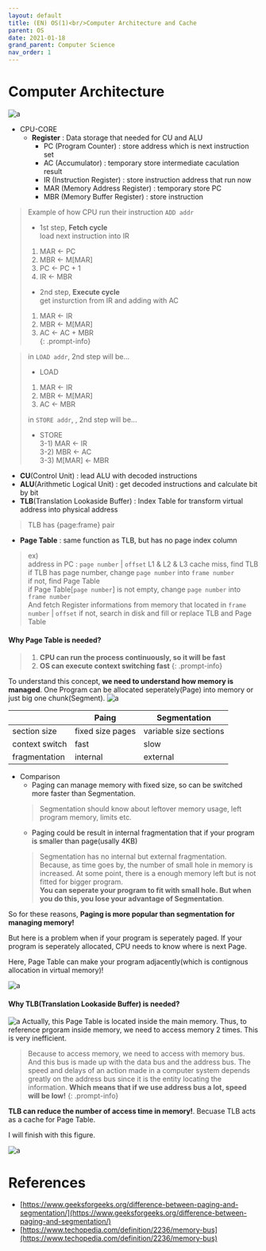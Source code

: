 ```yaml
---
layout: default
title: (EN) OS(1)<br/>Computer Architecture and Cache
parent: OS
date: 2021-01-18
grand_parent: Computer Science
nav_order: 1
---
```

# Computer Architecture
![a](../../../../assets/p/cs/os/a.png)
* CPU-CORE
  * **Register** : Data storage that needed for CU and ALU
    * PC (Program Counter) : store address which is next instruction set
    * AC (Accumulator) : temporary store intermediate caculation result
    * IR (Instruction Register) : store instruction address that run now
    * MAR (Memory Address Register) : temporary store PC
    * MBR (Memory Buffer Register) : store instruction    
    
> Example of how CPU run their instruction `ADD addr`    
> * 1st step, **Fetch cycle**     
> load next instruction into IR    
> 1) MAR <- PC    
> 2) MBR <- M[MAR]     
> 3) PC <- PC + 1     
> 4) IR <- MBR    
> 
> * 2nd step, **Execute cycle**      
> get insturction from IR and adding with AC         
> 1) MAR <- IR     
> 2) MBR <- M[MAR]     
> 3) AC <- AC + MBR     
{: .prompt-info}

>   in `LOAD addr`, 2nd step will be...
> 
>   * LOAD    
>   1) MAR <- IR         
>   2) MBR <- M[MAR]     
>   3) AC <- MBR
>
>   in `STORE addr`, , 2nd step will be...
> 
>   * STORE        
>   3-1) MAR <- IR     
>   3-2) MBR <- AC      
>   3-3) M[MAR] <- MBR  

  * **CU**(Control Unit) : lead ALU with decoded instructions
  * **ALU**(Arithmetic Logical Unit) : get decoded instructions and calculate bit by bit
* **TLB**(Translation Lookaside Buffer) : Index Table for transform virtual address into physical address
> TLB has {page:frame} pair
* **Page Table** : same function as TLB, but has no page index column
> ex)    
> address in PC : `page number` | `offset` 
> L1 & L2 & L3 cache miss, find TLB         
> if TLB has page number, change `page number` into `frame number`     
> if not, find Page Table     
> if Page Table[`page number`] is not empty, change `page number` into `frame number`        
> And fetch Register informations from memory that located in `frame number` | `offset`
> if not, search in disk and fill or replace TLB and Page Table

#### Why Page Table is needed?

> 1) **CPU can run the process continuously, so it will be fast**    
> 2) **OS can execute context switching fast**
{: .prompt-info}

To understand this concept, **we need to understand how memory is managed**. One Program can be allocated seperately(Page) into memory or just big one chunk(Segment).
![a](../../../../assets/p/cs/os/allocation.png)

|                | Paing            | Segmentation           |
| -------------- | ---------------- | ---------------------- |
| section size   | fixed size pages | variable size sections |
| context switch | fast             | slow                   |
| fragmentation  | internal         | external               |

* Comparison
  * Paging can manage memory with fixed size, so can be switched more faster than Segmentation.
  > Segmentation should know about leftover memory usage, left program memory, limits etc.
  * Paging could be result in internal fragmentation that if your program is smaller than page(usally 4KB)
  > Segmentation has no internal but external fragmentation. Because, as time goes by, the number of small hole in memory is increased. At some point, there is a  enough memory left but is not fitted for bigger program.     
  > **You can seperate your program to fit with small hole. But when you do this, you lose your advantage of Segmentation**.

So for these reasons, **Paging is more popular than segmentation for managing memory!**

But here is a problem when if your program is seperately paged. If your program is seperately allocated, CPU needs to know where is next Page.

Here, Page Table can make your program adjacently(which is contignous allocation in virtual memory)!

![a](../../../../assets/p/cs/os/PageTable.png)

#### Why TLB(Translation Lookaside Buffer) is needed?
![a](../../../../assets/p/cs/os/PageTable2.png)
Actually, this Page Table is located inside the main memory. Thus, to reference prgoram inside memory, we need to access memory 2 times. This is very inefficient.

> Because to access memory, we need to access with memory bus. And this bus is made up with the data bus and the address bus. The speed and delays of an action made in a computer system depends greatly on the address bus since it is the entity locating the information. **Which means that if we use address bus a lot, speed will be low!**
{: .prompt-info}

**TLB can reduce the number of access time in memory!**. Becuase TLB acts as a cache for Page Table.


I will finish with this figure.

![a](../../../../assets/p/cs/os/summary.png)



# References
* [https://www.geeksforgeeks.org/difference-between-paging-and-segmentation/](https://www.geeksforgeeks.org/difference-between-paging-and-segmentation/)
* [https://www.techopedia.com/definition/2236/memory-bus](https://www.techopedia.com/definition/2236/memory-bus)